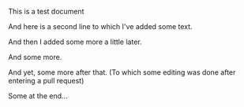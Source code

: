 This is a test document

And here is a second line to which I've added some text.

And then I added some more a little later.

And some more.

And yet, some more after that. (To which some editing was done after entering a pull request)

Some at the end...

